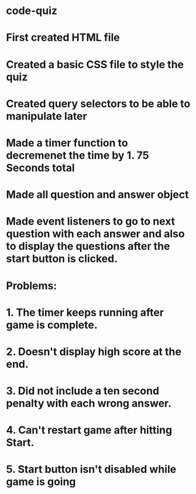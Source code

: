 # code-quiz
# First created HTML file
# Created a basic CSS file to style the quiz
# Created query selectors to be able to manipulate later
# Made a timer function to decremenet the time by 1. 75 Seconds total
# Made all question and answer object
# Made event listeners to go to next question with each answer and also to display the questions after the start button is clicked.


# Problems: 
# 1. The timer keeps running after game is complete. 
# 2. Doesn't display high score at the end.
# 3. Did not include a ten second penalty with each wrong answer.
# 4. Can't restart game after hitting Start. 
# 5. Start button isn't disabled while game is going